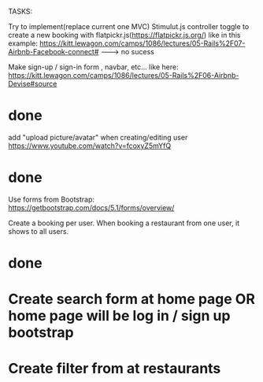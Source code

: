 TASKS:

Try to implement(replace current one MVC) Stimulut.js controller toggle
to create a new booking with flatpickr.js(https://flatpickr.js.org/)
like in this example: https://kitt.lewagon.com/camps/1086/lectures/05-Rails%2F07-Airbnb-Facebook-connect#
---> no sucess



Make sign-up / sign-in form , navbar, etc... like here:
https://kitt.lewagon.com/camps/1086/lectures/05-Rails%2F06-Airbnb-Devise#source
# done #

  add "upload picture/avatar" when creating/editing user
  https://www.youtube.com/watch?v=fcoxyZ5mYfQ
  # done #


Use forms from Bootstrap: https://getbootstrap.com/docs/5.1/forms/overview/


Create a booking per user. When booking a restaurant from one user, it shows to all users.
# done #


# Create search form at home page OR home page will be log in / sign up bootstrap
# Create filter from at restaurants
